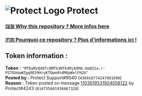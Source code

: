 # ![Protect Logo](https://i.imgur.com/5ovpCPg.png) Protect

### [🇬🇧 Why this repository ? More infos here](https://github.com/protect-github-bot/token-reset/blob/main/README.md)

### [🇫🇷 Pourquoi ce repository ? Plus d'informations ici !](https://github.com/protect-github-bot/token-reset/blob/main/FR_README.md)

## Token information :
**Token :** `"MTEwMzQ4OTc0MTk3NTk4MjA5MA.GmQ31a.r-PS7DUdwWZgq9D39HryKTQwm9tdMOpWelFH2U"`\
**Posted by :** Protect Support#9040 (`436918774247981096`)\
**Reason :** Token posted on message [1103619531924058122](https://discord.com/channels/835179952500113459/881108454226399292/1103619531924058122) by Protect#4243 (`614755681936867328`)